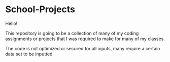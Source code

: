 # School-Projects

Hello!

This repository is going to be a collection of many of my coding assignments or 
projects that I was required to make for many of my classes.

The code is not optimized or secured for all inputs, many require a certain data set to be inputted

